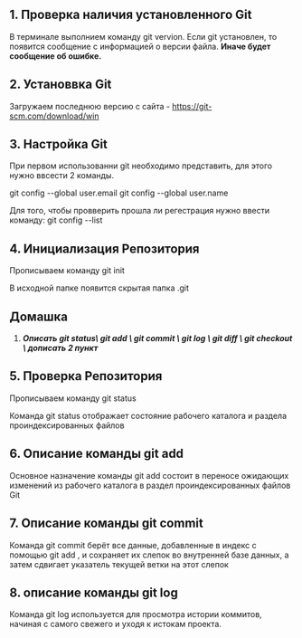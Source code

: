 ## 1. Проверка наличия установленного Git

В терминале выполнием команду git vervion.
Если git установлен, то появится сообщение с информацией о версии файла.
**Иначе будет сообщение об ошибке.**

## 2. Установвка Git

Загружаем последнюю версию с сайта - https://git-scm.com/download/win

## 3. Настройка Git 

При первом использованни git необходимо представить, для этого нужно ввсести 2 команды.

git config --global user.email
git config --global user.name

Для того, чтобы провверить прошла ли регестрация нужно ввести команду: git config --list

## 4. Инициализация Репозитория

Прописываем команду git init 

В исходной папке появится скрытая папка .git 

## Домашка
 
1. ***Описать git status\ git add \ git commit \ git log \ git diff \ git checkout \ дописать 2 пункт*** 

## 5. Проверка Репозитория

Прописываем команду git status

Команда git status отображает состояние рабочего каталога и раздела проиндексированных файлов

## 6. Описание команды git add

Основное назначение команды git add состоит в переносе ожидающих изменений из рабочего каталога в раздел проиндексированных файлов Git

## 7. Описание команды git commit

Команда git commit берёт все данные, добавленные в индекс с помощью git add , и сохраняет их слепок во внутренней базе данных, а затем сдвигает указатель текущей ветки на этот слепок

## 8. описание команды git log

Команда git log используется для просмотра истории коммитов, начиная с самого свежего и уходя к истокам проекта.